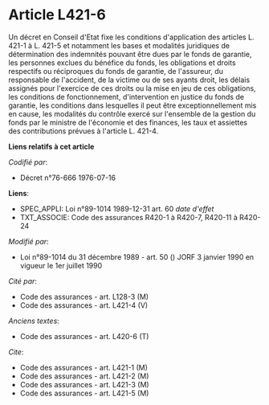 # Article L421-6

Un décret en Conseil d'Etat fixe les conditions d'application des articles L. 421-1 à L. 421-5 et notamment les bases et
modalités juridiques de détermination des indemnités pouvant être dues par le fonds de garantie, les personnes exclues du
bénéfice du fonds, les obligations et droits respectifs ou réciproques du fonds de garantie, de l'assureur, du responsable de
l'accident, de la victime ou de ses ayants droit, les délais assignés pour l'exercice de ces droits ou la mise en jeu de ces
obligations, les conditions de fonctionnement, d'intervention en justice du fonds de garantie, les conditions dans lesquelles
il peut être exceptionnellement mis en cause, les modalités du contrôle exercé sur l'ensemble de la gestion du fonds par le
ministre de l'économie et des finances, les taux et assiettes des contributions prévues à l'article L. 421-4.

**Liens relatifs à cet article**

_Codifié par_:

  - Décret n°76-666 1976-07-16

**Liens**:

  - SPEC_APPLI: Loi n°89-1014 1989-12-31 art. 60 *date d'effet*
  - TXT_ASSOCIE: Code des assurances R420-1 à R420-7, R420-11 à R420-24

_Modifié par_:

  - Loi n°89-1014 du 31 décembre 1989 - art. 50 () JORF 3 janvier 1990 en vigueur le 1er juillet 1990

_Cité par_:

  - Code des assurances - art. L128-3 (M)
  - Code des assurances - art. L421-4 (V)

_Anciens textes_:

  - Code des assurances - art. L420-6 (T)

_Cite_:

  - Code des assurances - art. L421-1 (M)
  - Code des assurances - art. L421-2 (M)
  - Code des assurances - art. L421-3 (M)
  - Code des assurances - art. L421-5 (M)
